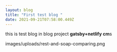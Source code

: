 ```yaml
---
layout: blog
title: "First test blog "
date: 2021-09-21T07:58:00.449Z
---
```

this is test blog in blog project **gatsby+netlify cm**s

images/uploads/rest-and-soap-comparing.png